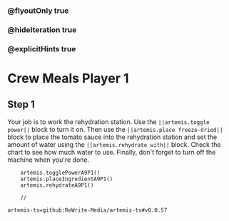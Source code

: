 ### @flyoutOnly true
### @hideIteration true
### @explicitHints true

# Crew Meals Player 1

## Step 1
Your job is to work the rehydration station. Use the ``||artemis.toggle power||`` block to turn it on. Then use the ``||artemis.place freeze-dried||`` block to place the tomato sauce into the rehydration station and set the amount of water using the ``||artemis.rehydrate with||`` block. Check the chart to see how much water to use. Finally, don't forget to turn off the machine when you're done.

```ghost
    artemis.togglePowerA9P1()
    artemis.placeIngredientA9P1()
    artemis.rehydrateA9P1()
```
```template
    //
```

```package
artemis-ts=github:ReWrite-Media/artemis-ts#v0.0.57
```